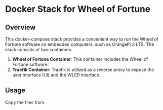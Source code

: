 
# Docker Stack for Wheel of Fortune

## Overview

This docker-compose stack provides a convenient way to run the Wheel of Fortune software on embedded computers, such as OrangePi 3 LTS. The stack consists of two containers:
  1. **Wheel of Fortune Container**: This container includes the Wheel of Fortune software.
  2. **Traefik Container**: Traefik is utilized as a reverse proxy to expose the user interface (UI) and the WLED interface.

## Usage

Copy the files from 